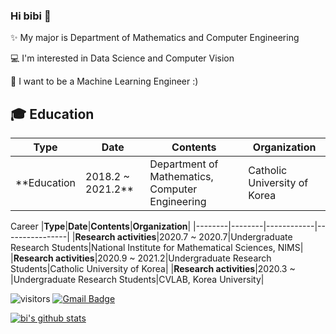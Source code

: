 ### Hi bibi 👋

✨ My major is Department of Mathematics and Computer Engineering

💻 I'm interested in Data Science and Computer Vision

🚀 I want to be a Machine Learning Engineer :)

## 🎓 Education
|**Type**|**Date**|**Contents**|**Organization**|
|--------|--------|------------|----------------|
|**Education|2018.2 ~ 2021.2**|Department of Mathematics, Computer Engineering|Catholic University of Korea|

Career
|**Type**|**Date**|**Contents**|**Organization**|
|--------|--------|------------|----------------|
|**Research activities**|2020.7 ~ 2020.7|Undergraduate Research Students|National Institute for Mathematical Sciences, NIMS|
|**Research activities**|2020.9 ~ 2021.2|Undergraduate Research Students|Catholic University of Korea|
|**Research activities**|2020.3 ~       |Undergraduate Research Students|CVLAB, Korea University|

![visitors](https://visitor-badge.glitch.me/badge?page_id=bluvory.visitor-badge)
 [![Gmail Badge](https://img.shields.io/badge/Gmail-d14836?style=flat-square&logo=Gmail&logoColor=white&link=mailto:rupihw@gmail.com)](mailto:rupihw@gmail.com)

[![bi's github stats](https://github-readme-stats.vercel.app/api?username=bluvory&count_private=true&show_icons=true&theme=ayu-mirage)](https://github.com/anuraghazra/github-readme-stats)


<!--
**bluvory/bluvory** is a ✨ _special_ ✨ repository because its `README.md` (this file) appears on your GitHub profile.


- 🔭 I’m currently working on ...
- 🌱 I’m currently learning ...
- 👯 I’m looking to collaborate on ...
- 🤔 I’m looking for help with ...
- 💬 Ask me about ...
- 📫 How to reach me: ...
- 😄 Pronouns: ...
- ⚡ Fun fact: ...
-->
<div align=center>
	
